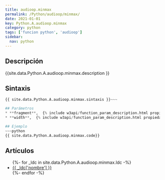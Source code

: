 ```yaml
---
title: audioop.minmax
permalink: /Python/audioop/minmax/
date: 2021-01-01
key: Python.A.audioop.minmax
category: python
tags: ['funcion python', 'audioop']
sidebar: 
  nav: python
---
```


## Descripción
{{site.data.Python.A.audioop.minmax.description }}

## Sintaxis
~~~python
{{ site.data.Python.A.audioop.minmax.sintaxis }}~~~

## Parámetros
* **fragment**,  {% include w3api/function_param_description.html propiedad=site.data.Python.A.audioop.minmax valor="fragment" %}
* **width**,  {% include w3api/function_param_description.html propiedad=site.data.Python.A.audioop.minmax valor="width" %}

## Ejemplo
~~~python
{{ site.data.Python.A.audioop.minmax.code}}
~~~

## Artículos
<ul>
{%- for _ldc in site.data.Python.A.audioop.minmax.ldc -%}
   <li>
       <a href="{{_ldc['url'] }}">{{ _ldc['nombre'] }}</a>
   </li>
{%- endfor -%}
</ul>
